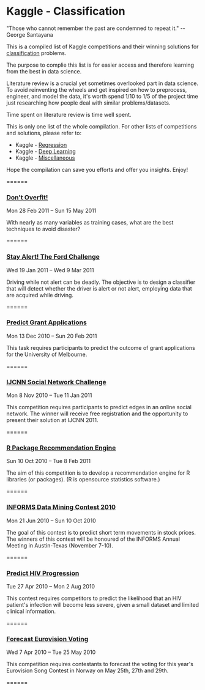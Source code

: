 # Kaggle - Classification

"Those who cannot remember the past are condemned to repeat it." -- George Santayana

This is a compiled list of Kaggle competitions and their winning solutions for [classification](https://en.wikipedia.org/wiki/Statistical_classification) problems. 

The purpose to complie this list is for easier access and therefore learning from the best in data science.

Literature review is a crucial yet sometimes overlooked part in data science. To avoid reinventing the wheels and get inspired on how to preprocess, engineer, and model the data, it's worth spend 1/10 to 1/5 of the project time just researching how people deal with similar problems/datasets.

Time spent on literature review is time well spent.

This is only one list of the whole compilation. For other lists of competitions and solutions, please refer to:

* Kaggle - [Regression](https://github.com/ShuaiW/kaggle-regression/)
* Kaggle - [Deep Learning](https://github.com/ShuaiW/kaggle-deeplearning)
* Kaggle - [Miscellaneous](https://github.com/ShuaiW/kaggle-miscellaneous)

Hope the compilation can save you efforts and offer you insights. Enjoy!

======

### [Don't Overfit!](https://www.kaggle.com/c/overfitting)

Mon 28 Feb 2011 – Sun 15 May 2011

With nearly as many variables as training cases, what are the best techniques to avoid disaster?

======

### [Stay Alert! The Ford Challenge](https://www.kaggle.com/c/stayalert)

Wed 19 Jan 2011 – Wed 9 Mar 2011

Driving while not alert can be deadly. The objective is to design a classifier that will detect whether the driver is alert or not alert, employing data that are acquired while driving.

======

### [Predict Grant Applications](https://www.kaggle.com/c/unimelb)

Mon 13 Dec 2010 – Sun 20 Feb 2011

This task requires participants to predict the outcome of grant applications for the University of Melbourne.

======

### [IJCNN Social Network Challenge](https://www.kaggle.com/c/socialNetwork)

Mon 8 Nov 2010 – Tue 11 Jan 2011

This competition requires participants to predict edges in an online social network. The winner will receive free registration and the opportunity to present their solution at IJCNN 2011.

======

### [R Package Recommendation Engine](https://www.kaggle.com/c/R)

Sun 10 Oct 2010 – Tue 8 Feb 2011

The aim of this competition is to develop a recommendation engine for R libraries (or packages). (R is opensource statistics software.)

======

### [INFORMS Data Mining Contest 2010](https://www.kaggle.com/c/informs2010)

Mon 21 Jun 2010 – Sun 10 Oct 2010

The goal of this contest is to predict short term movements in stock prices. The winners of this contest will be honoured of the INFORMS Annual Meeting in Austin-Texas (November 7-10).

======

### [Predict HIV Progression](https://www.kaggle.com/c/hivprogression)

Tue 27 Apr 2010 – Mon 2 Aug 2010

This contest requires competitors to predict the likelihood that an HIV patient's infection will become less severe, given a small dataset and limited clinical information.

======

### [Forecast Eurovision Voting](https://www.kaggle.com/c/Eurovision2010)

Wed 7 Apr 2010 – Tue 25 May 2010

This competition requires contestants to forecast the voting for this year's Eurovision Song Contest in Norway on May 25th, 27th and 29th.

======



